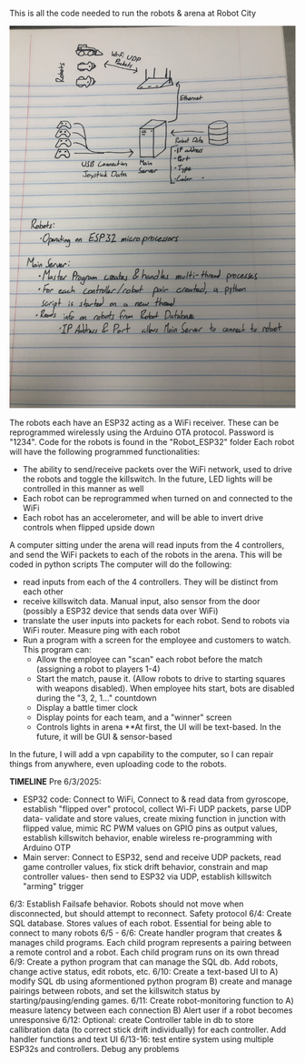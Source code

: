 This is all the code needed to run the robots & arena at Robot City

![Diagram](arena_robots_server_diagram.jpg)

The robots each have an ESP32 acting as a WiFi receiver. These can be reprogrammed wirelessly using the Arduino OTA protocol. Password is "1234". Code for the robots is found in the "Robot_ESP32" folder
Each robot will have the following programmed functionalities:
- The ability to send/receive packets over the WiFi network, used to drive the robots and toggle the killswitch. In the future, LED lights will be controlled in this manner as well
- Each robot can be reprogrammed when turned on and connected to the WiFi
- Each robot has an accelerometer, and will be able to invert drive controls when flipped upside down

A computer sitting under the arena will read inputs from the 4 controllers, and send the WiFi packets to each of the robots in the arena. This will be coded in python scripts
The computer will do the following:
- read inputs from each of the 4 controllers. They will be distinct from each other
- receive killswitch data. Manual input, also sensor from the door (possibly a ESP32 device that sends data over WiFi)
- translate the user inputs into packets for each robot. Send to robots via WiFi router. Measure ping with each robot
- Run a program with a screen for the employee and customers to watch. This program can:
  - Allow the employee can "scan" each robot before the match (assigning a robot to players 1-4)
  - Start the match, pause it. (Allow robots to drive to starting squares with weapons disabled). When employee hits start, bots are disabled during the "3, 2, 1..." countdown
  - Display a battle timer clock
  - Display points for each team, and a "winner" screen
  - Controls lights in arena
**At first, the UI will be text-based. In the future, it will be GUI & sensor-based

  
In the future, I will add a vpn capability to the computer, so I can repair things from anywhere, even uploading code to the robots.

**TIMELINE**
Pre 6/3/2025:
- ESP32 code: Connect to WiFi, Connect to & read data from gyroscope, establish "flipped over" protocol, collect Wi-Fi UDP packets, parse UDP data- validate and store values, create mixing function in junction with flipped value, mimic RC PWM values on GPIO pins as output values, establish killswitch behavior, enable wireless re-programming with Arduino OTP
- Main server: Connect to ESP32, send and receive UDP packets, read game controller values, fix stick drift behavior, constrain and map controller values- then send to ESP32 via UDP, establish killswitch "arming" trigger

6/3: Establish Failsafe behavior. Robots should not move when disconnected, but should attempt to reconnect. Safety protocol
6/4: Create SQL database. Stores values of each robot. Essential for being able to connect to many robots
6/5 - 6/6: Create handler program that creates & manages child programs. Each child program represents a pairing between a remote control and a robot. Each child program runs on its own thread
6/9: Create a python program that can manage the SQL db. Add robots, change active status, edit robots, etc.
6/10: Create a text-based UI to A) modify SQL db using aformentioned python program B) create and manage pairings between robots, and set the killswitch status by starting/pausing/ending games.
6/11: Create robot-monitoring function to A) measure latency between each connection B) Alert user if a robot becomes unresponsive
6/12: Optional: create Controller table in db to store callibration data (to correct stick drift individually) for each controller. Add handler functions and text UI 
6/13-16: test entire system using multiple ESP32s and controllers. Debug any problems 


